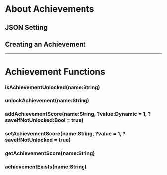 # About Achievements

## JSON Setting
## Creating an Achievement

***

# Achievement Functions
### isAchievementUnlocked(name:String)
### unlockAchievement(name:String)
### addAchievementScore(name:String, ?value:Dynamic = 1, ?saveIfNotUnlocked:Bool = true)
### setAchievementScore(name:String, ?value = 1, ?saveIfNotUnlocked = true)
### getAchievementScore(name:String)
### achievementExists(name:String)